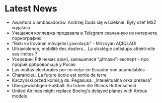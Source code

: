 # Latest News
-  Awantura o ambasadorów. Andrzej Duda się wścieknie. Były szef MSZ wyjaśnia
-  Учащаяся колледжа продавала в Telegram скачанную из интернета порнографию
-  "Bakı və İrəvanın mövqeləri yaxınlaşıb" - Mirzoyan AÇIQLADI
-  Ultraviolence, mobilité des dealers… La stratégie antistups atteint-elle ses limites ?
-  Усередині РФ немає армії, залишилися "дітлахи": експерт - про прорив добровольців у Росію
-  Las multas electorales por no votar en Ecuador son acumulables
-  Charancieu. La future école est sortie de terre
-  Kaczyński przed komisją ds. Pegasusa. „Intelektualna orka prezesa”
-  Übergewichtigen-Fußball: So ticken die Rhinos Rüttenscheid
-  United Airlines might replace Boeing's delayed planes with Airbus models
